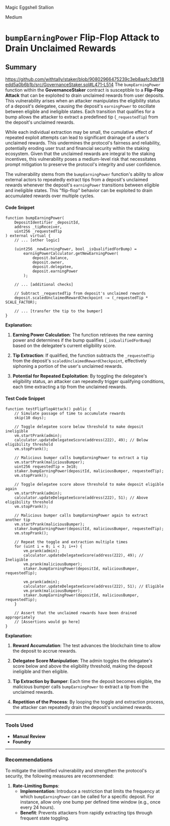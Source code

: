 Magic Eggshell Stallion

Medium

# `bumpEarningPower` Flip-Flop Attack to Drain Unclaimed Rewards

## Summary
https://github.com/withtally/staker/blob/90802966475239c3eb8aafc3dbf18edd5a0b6b1b/src/GovernanceStaker.sol#L471-L514
The `bumpEarningPower` function within the **GovernanceStaker** contract is susceptible to a **Flip-Flop Attack** that can be exploited to drain unclaimed rewards from user deposits. This vulnerability arises when an attacker manipulates the eligibility status of a deposit's delegatee, causing the deposit's `earningPower` to oscillate between eligible and ineligible states. Each transition that qualifies for a bump allows the attacker to extract a predefined tip (`_requestedTip`) from the deposit's unclaimed rewards. 

While each individual extraction may be small, the cumulative effect of repeated exploit attempts can lead to significant drainage of a user's unclaimed rewards. This undermines the protocol's fairness and reliability, potentially eroding user trust and financial security within the staking ecosystem. Given that the unclaimed rewards are integral to the staking incentives, this vulnerability poses a medium-level risk that necessitates prompt mitigation to preserve the protocol's integrity and user confidence.

The vulnerability stems from the `bumpEarningPower` function's ability to allow external actors to repeatedly extract tips from a deposit's unclaimed rewards whenever the deposit's `earningPower` transitions between eligible and ineligible states. This "flip-flop" behavior can be exploited to drain accumulated rewards over multiple cycles.

#### **Code Snippet**

```solidity
function bumpEarningPower(
    DepositIdentifier _depositId,
    address _tipReceiver,
    uint256 _requestedTip
) external virtual {
    // ... [other logic]

    (uint256 _newEarningPower, bool _isQualifiedForBump) =
        earningPowerCalculator.getNewEarningPower(
            deposit.balance,
            deposit.owner,
            deposit.delegatee,
            deposit.earningPower
        );

    // ... [additional checks]

    // Subtract _requestedTip from deposit's unclaimed rewards
    deposit.scaledUnclaimedRewardCheckpoint -= (_requestedTip * SCALE_FACTOR);

    // ... [transfer the tip to the bumper]
}
```

**Explanation:**

1. **Earning Power Calculation**: The function retrieves the new earning power and determines if the bump qualifies (`_isQualifiedForBump`) based on the delegatee's current eligibility score.

2. **Tip Extraction**: If qualified, the function subtracts the `_requestedTip` from the deposit's `scaledUnclaimedRewardCheckpoint`, effectively siphoning a portion of the user's unclaimed rewards.

3. **Potential for Repeated Exploitation**: By toggling the delegatee's eligibility status, an attacker can repeatedly trigger qualifying conditions, each time extracting a tip from the unclaimed rewards.

#### **Test Code Snippet**

```solidity
function testFlipFlopAttack() public {
    // Simulate passage of time to accumulate rewards
    skip(10 days); 

    // Toggle delegatee score below threshold to make deposit ineligible
    vm.startPrank(admin);
    calculator.updateDelegateeScore(address(222), 49); // Below eligibility threshold
    vm.stopPrank();

    // Malicious bumper calls bumpEarningPower to extract a tip
    vm.startPrank(maliciousBumper);
    uint256 requestedTip = 3e18;
    staker.bumpEarningPower(depositId, maliciousBumper, requestedTip);
    vm.stopPrank();

    // Toggle delegatee score above threshold to make deposit eligible again
    vm.startPrank(admin);
    calculator.updateDelegateeScore(address(222), 51); // Above eligibility threshold
    vm.stopPrank();

    // Malicious bumper calls bumpEarningPower again to extract another tip
    vm.startPrank(maliciousBumper);
    staker.bumpEarningPower(depositId, maliciousBumper, requestedTip);
    vm.stopPrank();

    // Repeat the toggle and extraction multiple times
    for (uint i = 0; i < 3; i++) {
        vm.prank(admin);
        calculator.updateDelegateeScore(address(222), 49); // Ineligible
        vm.prank(maliciousBumper);
        staker.bumpEarningPower(depositId, maliciousBumper, requestedTip);

        vm.prank(admin);
        calculator.updateDelegateeScore(address(222), 51); // Eligible
        vm.prank(maliciousBumper);
        staker.bumpEarningPower(depositId, maliciousBumper, requestedTip);
    }

    // Assert that the unclaimed rewards have been drained appropriately
    // [Assertions would go here]
}
```

**Explanation:**

1. **Reward Accumulation**: The test advances the blockchain time to allow the deposit to accrue rewards.

2. **Delegatee Score Manipulation**: The admin toggles the delegatee's score below and above the eligibility threshold, making the deposit ineligible and then eligible.

3. **Tip Extraction by Bumper**: Each time the deposit becomes eligible, the malicious bumper calls `bumpEarningPower` to extract a tip from the unclaimed rewards.

4. **Repetition of the Process**: By looping the toggle and extraction process, the attacker can repeatedly drain the deposit's unclaimed rewards.

---

### **Tools Used**
- **Manual Review**
- **Foundry**

---

### **Recommendations**

To mitigate the identified vulnerability and strengthen the protocol's security, the following measures are recommended:

1. **Rate-Limiting Bumps**:
   - **Implementation**: Introduce a restriction that limits the frequency at which `bumpEarningPower` can be called for a specific deposit. For instance, allow only one bump per defined time window (e.g., once every 24 hours).
   - **Benefit**: Prevents attackers from rapidly extracting tips through frequent state toggling.
